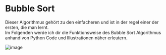 # Bubble Sort

Dieser Algorithmus gehört zu den einfacheren und ist in der regel einer der ersten, die man lernt.
<br>
Im Folgenden werde ich dir die Funktionsweise des Bubble Sort Algorithmus anhand von Python Code und Illustrationen näher erleutern.
<br>

![image](https://user-images.githubusercontent.com/83044113/151662692-9cc8c473-fb4d-41f0-9a6e-58849a917be7.png)
